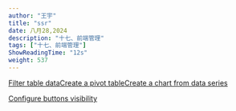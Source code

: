 ```yaml
---
author: "王宇"
title: "ssr"
date: 八月28,2024
description: "十七、前端管理"
tags: ["十七、前端管理"]
ShowReadingTime: "12s"
weight: 537
---
```

[Filter table data](#)[Create a pivot table](#)[Create a chart from data series](#)

[Configure buttons visibility](/users/tfac-settings.action)